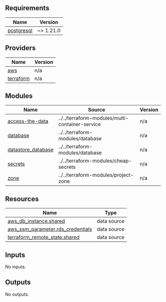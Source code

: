 ## Requirements

| Name | Version |
|------|---------|
| <a name="requirement_postgresql"></a> [postgresql](#requirement\_postgresql) | ~> 1.21.0 |

## Providers

| Name | Version |
|------|---------|
| <a name="provider_aws"></a> [aws](#provider\_aws) | n/a |
| <a name="provider_terraform"></a> [terraform](#provider\_terraform) | n/a |

## Modules

| Name | Source | Version |
|------|--------|---------|
| <a name="module_access-the-data"></a> [access-the-data](#module\_access-the-data) | ../../terraform-modules/multi-container-service | n/a |
| <a name="module_database"></a> [database](#module\_database) | ../../terraform-modules/database | n/a |
| <a name="module_datastore_database"></a> [datastore\_database](#module\_datastore\_database) | ../../terraform-modules/database | n/a |
| <a name="module_secrets"></a> [secrets](#module\_secrets) | ../../terraform-modules/cheap-secrets | n/a |
| <a name="module_zone"></a> [zone](#module\_zone) | ../../terraform-modules/project-zone | n/a |

## Resources

| Name | Type |
|------|------|
| [aws_db_instance.shared](https://registry.terraform.io/providers/hashicorp/aws/latest/docs/data-sources/db_instance) | data source |
| [aws_ssm_parameter.rds_credentials](https://registry.terraform.io/providers/hashicorp/aws/latest/docs/data-sources/ssm_parameter) | data source |
| [terraform_remote_state.shared](https://registry.terraform.io/providers/hashicorp/terraform/latest/docs/data-sources/remote_state) | data source |

## Inputs

No inputs.

## Outputs

No outputs.
